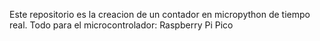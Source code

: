 Este repositorio es la creacion de un contador en micropython de tiempo real.
Todo para el microcontrolador: Raspberry Pi Pico